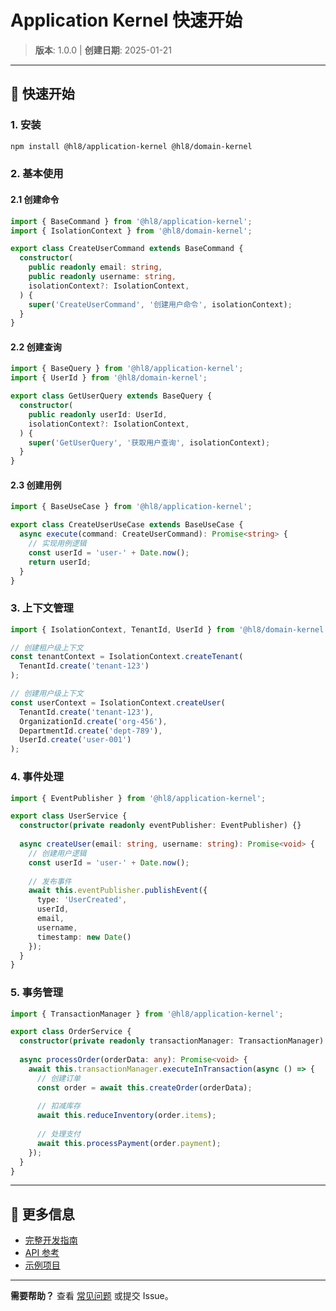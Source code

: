 # Application Kernel 快速开始

> **版本**: 1.0.0 | **创建日期**: 2025-01-21

---

## 🚀 快速开始

### 1. 安装

```bash
npm install @hl8/application-kernel @hl8/domain-kernel
```

### 2. 基本使用

#### 2.1 创建命令

```typescript
import { BaseCommand } from '@hl8/application-kernel';
import { IsolationContext } from '@hl8/domain-kernel';

export class CreateUserCommand extends BaseCommand {
  constructor(
    public readonly email: string,
    public readonly username: string,
    isolationContext?: IsolationContext,
  ) {
    super('CreateUserCommand', '创建用户命令', isolationContext);
  }
}
```

#### 2.2 创建查询

```typescript
import { BaseQuery } from '@hl8/application-kernel';
import { UserId } from '@hl8/domain-kernel';

export class GetUserQuery extends BaseQuery {
  constructor(
    public readonly userId: UserId,
    isolationContext?: IsolationContext,
  ) {
    super('GetUserQuery', '获取用户查询', isolationContext);
  }
}
```

#### 2.3 创建用例

```typescript
import { BaseUseCase } from '@hl8/application-kernel';

export class CreateUserUseCase extends BaseUseCase {
  async execute(command: CreateUserCommand): Promise<string> {
    // 实现用例逻辑
    const userId = 'user-' + Date.now();
    return userId;
  }
}
```

### 3. 上下文管理

```typescript
import { IsolationContext, TenantId, UserId } from '@hl8/domain-kernel';

// 创建租户级上下文
const tenantContext = IsolationContext.createTenant(
  TenantId.create('tenant-123')
);

// 创建用户级上下文
const userContext = IsolationContext.createUser(
  TenantId.create('tenant-123'),
  OrganizationId.create('org-456'),
  DepartmentId.create('dept-789'),
  UserId.create('user-001')
);
```

### 4. 事件处理

```typescript
import { EventPublisher } from '@hl8/application-kernel';

export class UserService {
  constructor(private readonly eventPublisher: EventPublisher) {}
  
  async createUser(email: string, username: string): Promise<void> {
    // 创建用户逻辑
    const userId = 'user-' + Date.now();
    
    // 发布事件
    await this.eventPublisher.publishEvent({
      type: 'UserCreated',
      userId,
      email,
      username,
      timestamp: new Date()
    });
  }
}
```

### 5. 事务管理

```typescript
import { TransactionManager } from '@hl8/application-kernel';

export class OrderService {
  constructor(private readonly transactionManager: TransactionManager) {}
  
  async processOrder(orderData: any): Promise<void> {
    await this.transactionManager.executeInTransaction(async () => {
      // 创建订单
      const order = await this.createOrder(orderData);
      
      // 扣减库存
      await this.reduceInventory(order.items);
      
      // 处理支付
      await this.processPayment(order.payment);
    });
  }
}
```

---

## 📖 更多信息

- [完整开发指南](./APPLICATION_LAYER_DEVELOPMENT_GUIDE.md)
- [API 参考](./API_REFERENCE.md)
- [示例项目](../examples/)

---

**需要帮助？** 查看 [常见问题](./APPLICATION_LAYER_DEVELOPMENT_GUIDE.md#11-常见问题) 或提交 Issue。

